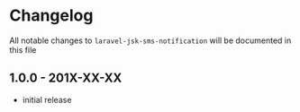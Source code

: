 # Changelog

All notable changes to `laravel-jsk-sms-notification` will be documented in this file

## 1.0.0 - 201X-XX-XX

- initial release
